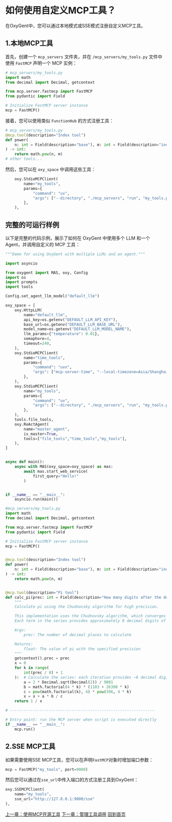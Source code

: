 # 如何使用自定义MCP工具？

在OxyGent中，您可以通过本地模式或SSE模式注册自定义MCP工具。

## 1.本地MCP工具

首先，创建一个 `mcp_servers` 文件夹，并在 `/mcp_servers/my_tools.py` 文件中使用 `FastMCP` 声明一个 MCP 实例：

```python
# mcp_servers/my_tools.py
import math
from decimal import Decimal, getcontext

from mcp.server.fastmcp import FastMCP
from pydantic import Field

# Initialize FastMCP server instance
mcp = FastMCP()
```

接着，您可以使用类似 `FunctionHub` 的方式注册工具：

```python
# mcp_servers/my_tools.py
@mcp.tool(description="Index tool")
def power(
    n: int = Field(description="base"), m: int = Field(description="index", default=2)
) -> int:
    return math.pow(n, m)
# other tools...
```

然后，您可以在 `oxy_space` 中调用这些工具：

```python
    oxy.StdioMCPClient(
        name="my_tools",
        params={
            "command": "uv",
            "args": ["--directory", "./mcp_servers", "run", "my_tools.py"],
        },
    ),
```
## 完整的可运行样例

以下是完整的代码示例，展示了如何在 OxyGent 中使用多个 LLM 和一个 Agent，并调用自定义的 MCP 工具：
```python
"""Demo for using OxyGent with multiple LLMs and an agent."""

import asyncio

from oxygent import MAS, oxy, Config
import os
import prompts
import tools

Config.set_agent_llm_model("default_llm")

oxy_space = [
    oxy.HttpLLM(
        name="default_llm",
        api_key=os.getenv("DEFAULT_LLM_API_KEY"),
        base_url=os.getenv("DEFAULT_LLM_BASE_URL"),
        model_name=os.getenv("DEFAULT_LLM_MODEL_NAME"),
        llm_params={"temperature": 0.01},
        semaphore=4,
        timeout=240,
    ),
    oxy.StdioMCPClient(
        name="time_tools",
        params={
            "command": "uvx",
            "args": ["mcp-server-time", "--local-timezone=Asia/Shanghai"],
        },
    ),
    oxy.StdioMCPClient(
        name="my_tools",
        params={
            "command": "uv",
            "args": ["--directory", "./mcp_servers", "run", "my_tools.py"],
        },
    ),
    tools.file_tools,
    oxy.ReActAgent(
        name="master_agent",
        is_master=True,
        tools=["file_tools","time_tools","my_tools"],
    ),
]


async def main():
    async with MAS(oxy_space=oxy_space) as mas:
        await mas.start_web_service(
            first_query="Hello!"
        )


if __name__ == "__main__":
    asyncio.run(main())
```

```python
#mcp_servers/my_tools.py
import math
from decimal import Decimal, getcontext

from mcp.server.fastmcp import FastMCP
from pydantic import Field

# Initialize FastMCP server instance
mcp = FastMCP()


@mcp.tool(description="Index tool")
def power(
    n: int = Field(description="base"), m: int = Field(description="index", default=2)
) -> int:
    return math.pow(n, m)


@mcp.tool(description="Pi tool")
def calc_pi(prec: int = Field(description="How many digits after the dot")) -> float:
    """
    Calculate pi using the Chudnovsky algorithm for high precision.

    This implementation uses the Chudnovsky algorithm, which converges very rapidly.
    Each term in the series provides approximately 8 decimal digits of precision.

    Args:
        prec: The number of decimal places to calculate

    Returns:
        float: The value of pi with the specified precision
    """
    getcontext().prec = prec
    x = 0
    for k in range(
        int(prec / 8) + 1
    ):  # Calculate the series: each iteration provides ~8 decimal digits of precision
        a = 2 * Decimal.sqrt(Decimal(2)) / 9801
        b = math.factorial(4 * k) * (1103 + 26390 * k)
        c = pow(math.factorial(k), 4) * pow(396, 4 * k)
        x = x + a * b / c
    return 1 / x

# ---------------------------------------------------------------

# Entry point: run the MCP server when script is executed directly
if __name__ == "__main__":
    mcp.run()
```

## 2.SSE MCP工具

如果需要使用SSE MCP工具，您可以在声明`FastMCP`对象时增加端口参数：

```python
mcp = FastMCP("my_tools", port=9000)
```

然后您可以通过在`sse_url`中传入端口的方式注册工具到OxyGent：

```python
oxy.SSEMCPClient(
    name="my_tools",
    sse_url="http://127.0.0.1:9000/sse"
),
```

[上一章：使用MCP开源工具](./2_3_use_opensource_tools.md)
[下一章：管理工具调用](./2_2_manage_tools.md)
[回到首页](./readme.md)